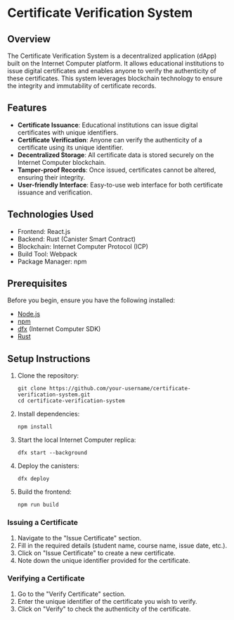 # Certificate Verification System

## Overview

The Certificate Verification System is a decentralized application (dApp) built on the Internet Computer platform. It allows educational institutions to issue digital certificates and enables anyone to verify the authenticity of these certificates. This system leverages blockchain technology to ensure the integrity and immutability of certificate records.

## Features

- **Certificate Issuance**: Educational institutions can issue digital certificates with unique identifiers.
- **Certificate Verification**: Anyone can verify the authenticity of a certificate using its unique identifier.
- **Decentralized Storage**: All certificate data is stored securely on the Internet Computer blockchain.
- **Tamper-proof Records**: Once issued, certificates cannot be altered, ensuring their integrity.
- **User-friendly Interface**: Easy-to-use web interface for both certificate issuance and verification.

## Technologies Used

- Frontend: React.js
- Backend: Rust (Canister Smart Contract)
- Blockchain: Internet Computer Protocol (ICP)
- Build Tool: Webpack
- Package Manager: npm

## Prerequisites

Before you begin, ensure you have the following installed:
- [Node.js](https://nodejs.org/) 
- [npm](https://www.npmjs.com/) 
- [dfx](https://internetcomputer.org/docs/current/developer-tools/dfx-intro) (Internet Computer SDK)
- [Rust](https://www.rust-lang.org/tools/install)

## Setup Instructions

1. Clone the repository:
   ```
   git clone https://github.com/your-username/certificate-verification-system.git
   cd certificate-verification-system
   ```

2. Install dependencies:
   ```
   npm install
   ```

3. Start the local Internet Computer replica:
   ```
   dfx start --background
   ```

4. Deploy the canisters:
   ```
   dfx deploy
   ```

5. Build the frontend:
   ```
   npm run build
   ```

### Issuing a Certificate

1. Navigate to the "Issue Certificate" section.
2. Fill in the required details (student name, course name, issue date, etc.).
3. Click on "Issue Certificate" to create a new certificate.
4. Note down the unique identifier provided for the certificate.

### Verifying a Certificate

1. Go to the "Verify Certificate" section.
2. Enter the unique identifier of the certificate you wish to verify.
3. Click on "Verify" to check the authenticity of the certificate.


